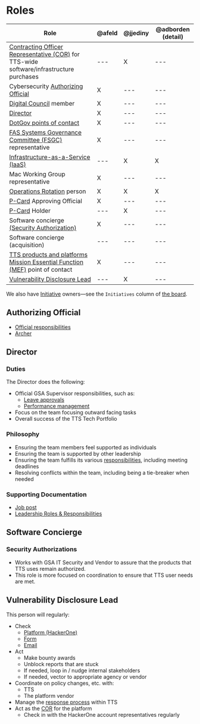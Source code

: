 # Roles

| Role                                                                                                                                                     | @afeld | @jjediny | @adborden (detail) |
| -------------------------------------------------------------------------------------------------------------------------------------------------------- | ------ | -------- | ------------------ |
| [Contracting Officer Representative (COR)][cor] for TTS-wide software/infrastructure purchases                                                           | ---    | X        | ---                |
| Cybersecurity [Authorizing Official](#authorizing-official)                                                                                              | X      | ---      | ---                |
| [Digital Council](https://docs.google.com/document/d/1v_kidGvpfVsMze-hJdaApI61Q3Vr6E-zZ5t79drnqIM/edit) member                                           | X      | ---      | ---                |
| [Director](#director)                                                                                                                                    | X      | ---      | ---                |
| [DotGov points of contact](https://home.dotgov.gov/management/#points-of-contact)                                                                        | X      | ---      | ---                |
| [FAS Systems Governance Committee (FSGC)](https://sites.google.com/a/gsa.gov/fas-systems-governance/home) representative                                 | X      | ---      | ---                |
| [Infrastructure-as-a-Service (IaaS)](https://before-you-ship.18f.gov/infrastructure/)                                                                    | ---    | X        | X                  |
| Mac Working Group representative                                                                                                                         | X      | ---      | ---                |
| [Operations Rotation](ops_rotation.md) person                                                                                                            | X      | X        | X                  |
| [P-Card](https://drive.google.com/drive/folders/1CkxpHq0mDFeAnXlaMQJ9RQOCioVHckgs) Approving Official                                                    | X      | ---      | ---                |
| [P-Card](https://drive.google.com/drive/folders/1CkxpHq0mDFeAnXlaMQJ9RQOCioVHckgs) Holder                                                                | ---    | X        | ---                |
| Software concierge [(Security Authorization)](#security-authorizations)                                                                                  | X      | ---      | ---                |
| Software concierge (acquisition)                                                                                                                         | ---    | ---      | ---                |
| [TTS products and platforms Mission Essential Function (MEF)](https://drive.google.com/drive/folders/1I53LwxcMPHvoCWZziN4jvQ3wWFc2tvF8) point of contact | X      | ---      | ---                |
| [Vulnerability Disclosure Lead](#vulnerability-disclosure-lead)                                                                                          | ---    | X        | ---                |

We also have [Initiative](workflow.md#structure) owners—see the `Initiatives` column of [the board](https://github.com/orgs/18F/projects/11?fullscreen=true).

## Authorizing Official

- [Official responsibilities](https://www.gsa.gov/cdnstatic/ITSecurity21001L.pdf#page=18)
- [Archer](https://before-you-ship.18f.gov/ato/archer/)

## Director

### Duties

The Director does the following:

- Official GSA Supervisor responsibilities, such as:
  - [Leave approvals](https://handbook.tts.gsa.gov/leave/)
  - [Performance management](https://handbook.tts.gsa.gov/performance-management/)
- Focus on the team focusing outward facing tasks
- Overall success of the TTS Tech Portfolio

### Philosophy

- Ensuring the team members feel supported as individuals
- Ensuring the team is supported by other leadership
- Ensuring the team fulfills its various [responsibilities](https://handbook.tts.gsa.gov/tech-portfolio/), including meeting deadlines
- Resolving conflicts within the team, including being a tie-breaker when needed

### Supporting Documentation

- [Job post](https://join.tts.gsa.gov/join/technology-portfolio-director/)
- [Leadership Roles & Responsibilities](https://docs.google.com/document/d/1B4rtZd06w7ITABrjrGWRjAfU4f-go2jnuO_D0PokJMw/edit#heading=h.5lx1f0htbp8v)

## Software Concierge

### Security Authorizations

- Works with GSA IT Security and Vendor to assure that the products that TTS uses remain authorized.
- This role is more focused on coordination to ensure that TTS user needs are met.

## Vulnerability Disclosure Lead

This person will regularly:

- Check
  - [Platform (HackerOne)](https://hackerone.com/bugs)
  - [Form](https://docs.google.com/forms/d/e/1FAIpQLSdhr6REOq8QRZ3C2cRWVHWbjcGgdNL8_nVSGY1cBSl1-tfkWA/viewform)
  - [Email](https://groups.google.com/a/gsa.gov/forum/#!forum/tts-vulnerability-reports)
- Act
  - Make bounty awards
  - Unblock reports that are stuck
  - If needed, loop in / nudge internal stakeholders
  - If needed, vector to appropriate agency or vendor
- Coordinate on policy changes, etc. with:
  - TTS
  - The platform vendor
- Manage the [response process](https://handbook.tts.gsa.gov/responding-to-public-disclosure-vulnerabilities/) within TTS
- Act as the [COR][cor] for the platform
  - Check in with the HackerOne account representatives regularly

[cor]: https://docs.google.com/document/d/14xOFvIGwlG0Gbd52o1D4AyJ52RqzHpX91nfEYJKu5qQ/edit
